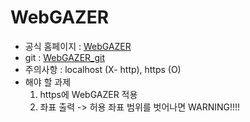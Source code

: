 # WebGAZER

* 공식 홈페이지 : [WebGAZER](https://webgazer.cs.brown.edu/)
* git : [WebGAZER_git](https://github.com/brownhci/WebGazer)
* 주의사항 : localhost (X- http), https (O)
* 해야 할 과제
  1. https에 WebGAZER 적용
  2. 좌표 출력 -> 허용 좌표 범위를 벗어나면 WARNING!!!! 
